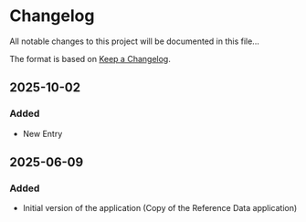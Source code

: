 # Changelog

All notable changes to this project will be documented in this file...

The format is based on [Keep a Changelog](https://keepachangelog.com/en/1.1.0/).

## 2025-10-02

### Added


- New Entry

## 2025-06-09

### Added


- Initial version of the application (Copy of the Reference Data application)

